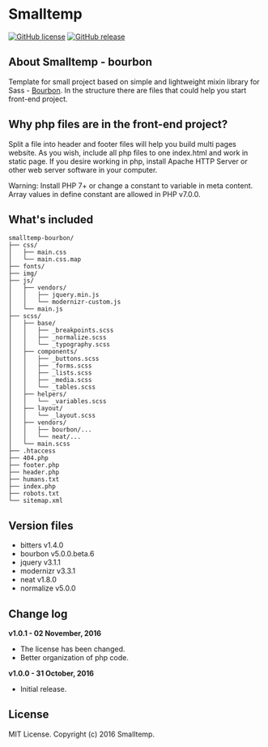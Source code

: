 # Smalltemp

[![GitHub license](https://img.shields.io/badge/license-MIT-blue.svg)](https://raw.githubusercontent.com/mors84/smalltemp-bourbon/master/LICENSE)
[![GitHub release](https://img.shields.io/badge/release-v.1.0.0-brightgreen.svg)](https://github.com/mors84/smalltemp-bourbon/releases)


## About Smalltemp - bourbon

Template for small project based on simple and lightweight mixin library for Sass - [Bourbon](https://github.com/thoughtbot/bourbon). In the structure there are files that could help you start front-end project.


## Why php files are in the front-end project?

Split a file into header and footer files will help you build multi pages website. As you wish, include all php files to one index.html and work in static page. If you desire working in php, install Apache HTTP Server or other web server software in your computer.

Warning: Install PHP 7+ or change a constant to variable in meta content. Array values in define constant are allowed in PHP v7.0.0.

## What's included

```
smalltemp-bourbon/
├── css/
│   ├── main.css
│   └── main.css.map
├── fonts/
├── img/
├── js/
│   ├── vendors/
│   │   ├── jquery.min.js
│   │   └── modernizr-custom.js
│   └── main.js
├── scss/
│   ├── base/
│   │   ├── _breakpoints.scss
│   │   ├── _normalize.scss
│   │   └── _typography.scss
│   ├── components/
│   │   ├── _buttons.scss
│   │   ├── _forms.scss
│   │   ├── _lists.scss
│   │   ├── _media.scss
│   │   └── _tables.scss
│   ├── helpers/
│   │   └── _variables.scss
│   ├── layout/
│   │   └── _layout.scss
│   ├── vendors/
│   │   ├── bourbon/...
│   │   └── neat/...
│   └── main.scss
├── .htaccess
├── 404.php
├── footer.php
├── header.php
├── humans.txt
├── index.php
├── robots.txt
└── sitemap.xml

```


## Version files

* bitters v1.4.0
* bourbon v5.0.0.beta.6
* jquery v3.1.1
* modernizr v3.3.1
* neat v1.8.0
* normalize v5.0.0


## Change log

**v1.0.1 - 02 November, 2016**
* The license has been changed.
* Better organization of php code.

**v1.0.0 - 31 October, 2016**
* Initial release.


## License

MIT License. Copyright (c) 2016 Smalltemp.

